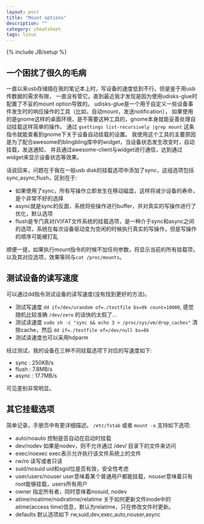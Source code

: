 ```yaml
---
layout: post
title: "Mount options"
description: ""
category: cheatsheet
tags: linux
---
```

{% include JB/setup %}


## 一个困扰了很久的毛病

一直以来usb存储插在我的笔记本上时，写设备的速度低到不行。但是鉴于用usb传数据的需求有限，
一直没有管它。直到最近我才发现是因为使用udisks-glue时配置了不妥的mount option导致的。
udisks-glue是一个用于自定义一些设备事件发生时的响应操作的工具（比如，自动mount，发送notification），
如果使用的是gnome这样的桌面环境，是不需要这种工具的，gnome本身就能妥善处理自动挂载这样简单的操作。
通过 `gsettings list-recursively |grep mount` 这条指令就能查看到gnome下关于设备自动挂载的设置。
我使用这个工具的主要原因是为了配合awesome的blingbling库中的widget，当设备状态发生改变时，自动挂载，发送通知，
并且通过awesome-client与widget进行通信，达到通过widget来显示设备状态等效果。


话说回来，问题在于我在一般usb disk的挂载选项中添加了sync，这组选项包括sync,async,flush，区别在于:

* 如果使用了sync，所有写操作立即发生在移动磁盘，这样将减少设备的寿命，是个非常不好的选择
* async就是sync的反面，系统将些操作进行buffer，并对真实的写操作进行了优化，默认选项
* flush是专门真对(V)FAT文件系统的挂载选项，是一种介于sync和async之间的选项，系统在每次设备驱动变为空闲的时候执行真实的写操作，但是写操作的顺序可能被打乱

顺便一提，如果执行mount指令的时候不加任何参数，将显示当前的所有挂载项，以及其对应选项，效果等同与`cat /proc/mounts`。

## 测试设备的读写速度

可以通过dd指令测试设备的读写速度(没有找到更好的方法)。

* 测试写速度 `dd if=/dev/urandom of=./testfile bs=8k count=10000`, 感觉随机比较准确 `/dev/zero` 的话快的太假了...
* 测试读速度 `sudo sh -c "sync && echo 3 > /proc/sys/vm/drop_caches"` 清除cache，然后 `dd if=./testfile of=/dev/null bs=8k`
* 测试读速度也可以采用hdparm

经过测试，我的设备在三种不同挂载选项下对应的写速度如下:

* sync : 250KB/s
* flush : 7.8MB/s
* async : 17.7MB/s

可见差别非常明显。

## 其它挂载选项

简单记录，手册页中有更详细描述。
`/etc/fstab` 或者 `mount -o` 支持如下选项:

* auto/noauto 控制是否自动在启动时挂载
* dev/nodev 如果是nodev，则不允许通过 /dev/ 目录下的文件来访问
* exec/noexec exec表示允许执行该文件系统上的文件
* rw/ro 读写或者只读
* suid/nosuid uid和sgid位是否有效，安全性考虑
* user/users/nouser user意味着某个普通用户都能挂载，nouser意味着只有root能够挂载，users所有用户
* owner 指定所有者，同时意味着nosuid, nodev
* atime/noatime/nodiratime/relatime 关于如何更新文件inode中的atime(access time)信息，默认为relatime，只在修改文件时更新。
* defaults 默认选项如下 rw,suid,dev,exec,auto,nouser,async
